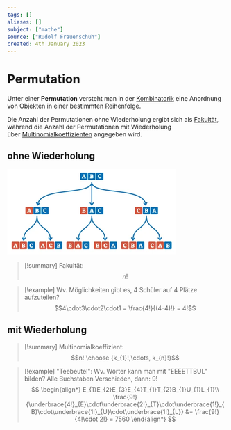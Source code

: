 ```yaml
---
tags: []
aliases: []
subject: ["mathe"]
source: ["Rudolf Frauenschuh"]
created: 4th January 2023
---
```


# Permutation

Unter einer **Permutation** versteht man in der [Kombinatorik](Kombinatorik.md) eine Anordnung von Objekten in einer bestimmten Reihenfolge.

Die Anzahl der Permutationen ohne Wiederholung ergibt sich als [Fakultät](https://de.wikipedia.org/wiki/Fakult%C3%A4t_(Mathematik) "Fakultät (Mathematik)"),  
während die Anzahl der Permutationen mit Wiederholung über [Multinomialkoeffizienten](https://de.wikipedia.org/wiki/Multinomialkoeffizient "Multinomialkoeffizient") angegeben wird.

## ohne Wiederholung

![Pasted image 20230104153716](../assets/Pasted%20image%2020230104153716.png)

>[!summary] Fakultät:  
> $$n!$$

> [!example] Wv. Möglichkeiten gibt es, $4$ Schüler auf $4$ Plätze aufzuteilen?  
> $$4\cdot3\cdot2\cdot1 = \frac{4!}{(4-4)!} = 4!$$

## mit Wiederholung

>[!summary] Multinomialkoeffizient:  
>$$n! \choose {k_{1}!,\cdots, k_{n}!}$$


> [!example] "Teebeutel": Wv. Wörter kann man mit "EEEETTBUL" bilden? Alle Buchstaben Verschieden, dann: $9!$
> $$
> \begin{align*}
> E_{1}E_{2}E_{3}E_{4}T_{1}T_{2}B_{1}U_{1}L_{1}\\
> \frac{9!}{\underbrace{4!}_{E}\cdot\underbrace{2!}_{T}\cdot\underbrace{1!}_{B}\cdot\underbrace{1!}_{U}\cdot\underbrace{1!}_{L}} &= \frac{9!}{4!\cdot 2!} = 7560
> \end{align*}
> $$

